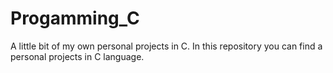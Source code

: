 # Progamming_C
A little bit of my own personal projects in C.
In this repository you can find a personal projects in C language.
